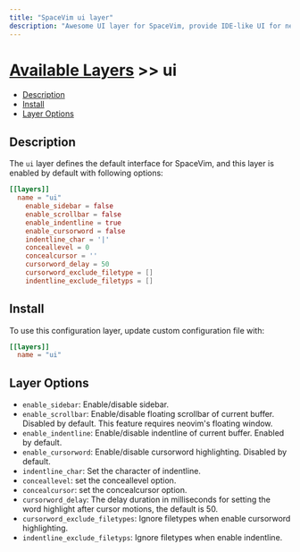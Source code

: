 ```yaml
---
title: "SpaceVim ui layer"
description: "Awesome UI layer for SpaceVim, provide IDE-like UI for neovim and vim in both TUI and GUI"
---
```


# [Available Layers](../) >> ui

<!-- vim-markdown-toc GFM -->

- [Description](#description)
- [Install](#install)
- [Layer Options](#layer-options)

<!-- vim-markdown-toc -->

## Description

The `ui` layer defines the default interface for SpaceVim,
and this layer is enabled by default with following options:

```toml
[[layers]]
  name = "ui"
    enable_sidebar = false
    enable_scrollbar = false
    enable_indentline = true
    enable_cursorword = false
    indentline_char = '|'
    conceallevel = 0
    concealcursor = ''
    cursorword_delay = 50
    cursorword_exclude_filetype = []
    indentline_exclude_filetyps = []
```

## Install

To use this configuration layer, update custom configuration file with:

```toml
[[layers]]
  name = "ui"
```

## Layer Options

- `enable_sidebar`: Enable/disable sidebar.
- `enable_scrollbar`: Enable/disable floating scrollbar of current buffer.
  Disabled by default. This feature requires neovim's floating window.
- `enable_indentline`: Enable/disable indentline of current buffer.
  Enabled by default.
- `enable_cursorword`: Enable/disable cursorword highlighting.
  Disabled by default.
- `indentline_char`: Set the character of indentline.
- `conceallevel`: set the conceallevel option.
- `concealcursor`: set the concealcursor option.
- `cursorword_delay`: The delay duration in milliseconds for setting the
  word highlight after cursor motions, the default is 50.
- `cursorword_exclude_filetypes`: Ignore filetypes when enable cursorword
  highlighting.
- `indentline_exclude_filetyps`: Ignore filetypes when enable indentline.
